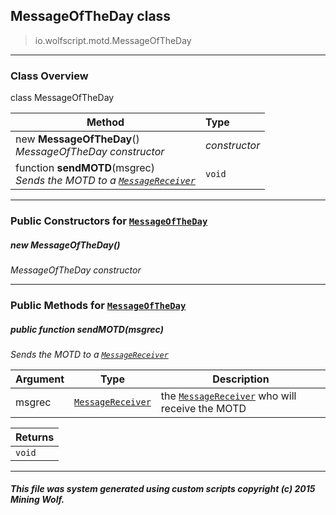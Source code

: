 ## MessageOfTheDay __class__

>io.wolfscript.motd.MessageOfTheDay

---

### Class Overview

class MessageOfTheDay

Method | Type   
--- | :--- 
new __MessageOfTheDay__() <br> _MessageOfTheDay constructor_ | _constructor_
 function __sendMOTD__(msgrec) <br> _Sends the MOTD to a [`MessageReceiver`](../chat/MessageReceiver.md)_ | `void`



---

### Public Constructors for [`MessageOfTheDay`](MessageOfTheDay.md)

##### <a id='messageoftheday'></a>new __MessageOfTheDay__() 

_MessageOfTheDay constructor_


---

### Public Methods for [`MessageOfTheDay`](MessageOfTheDay.md)

##### <a id='sendmotd'></a>public  function __sendMOTD__(msgrec)

_Sends the MOTD to a [`MessageReceiver`](../chat/MessageReceiver.md)_

Argument | Type | Description  
--- | --- | --- 
msgrec | [`MessageReceiver`](../chat/MessageReceiver.md) | the [`MessageReceiver`](../chat/MessageReceiver.md) who will receive the MOTD

Returns | 
--- | 
`void` |


---


##### This file was system generated using custom scripts copyright (c) 2015 Mining Wolf.
	

